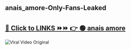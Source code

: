 
 ## anais_amore-Only-Fans-Leaked

# <h2><a href="https://clipsfans.com/anais_amore&ref=git">🔗 Click to LINKS ⏩⏩ 👉 🟢 anais amore </a></h2>

<a href="https://clipsfans.com/anais_amore&ref=git" rel="nofollow" data-target="animated-image.originalLink"><img src="https://i.ibb.co.com/xMMVF88/686577567.gif" alt="Viral Video Original" style="max-width: 100%; display: inline-block;" data-target="animated-image.originalImage"></a>
